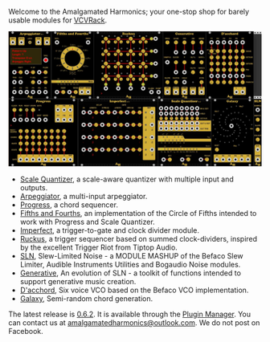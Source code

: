 Welcome to the Amalgamated Harmonics; your one-stop shop for barely usable modules for [VCVRack](www.vcvrack.com).

![All](./doc/all.jpg)

* [Scale Quantizer](https://github.com/jhoar/AmalgamatedHarmonics/wiki/Scale-Quantizer), a scale-aware quantizer with multiple input and outputs.
* [Arpeggiator](https://github.com/jhoar/AmalgamatedHarmonics/wiki/Arpeggiator), a multi-input arpeggiator.
* [Progress](https://github.com/jhoar/AmalgamatedHarmonics/wiki/Progress), a chord sequencer.
* [Fifths and Fourths](https://github.com/jhoar/AmalgamatedHarmonics/wiki/54), an implementation of the Circle of Fifths intended to work with Progress and Scale Quantizer.
* [Imperfect](https://github.com/jhoar/AmalgamatedHarmonics/wiki/Imperfect), a trigger-to-gate and clock divider module.
* [Ruckus](https://github.com/jhoar/AmalgamatedHarmonics/wiki/Ruckus), a trigger sequencer based on summed clock-dividers, inspired by the excellent Trigger Riot from Tiptop Audio.
* [SLN](https://github.com/jhoar/AmalgamatedHarmonics/wiki/SLN), Slew-Limited Noise -  a MODULE MASHUP of the Befaco Slew Limiter, Audible Instruments Utilities and Bogaudio Noise modules.
* [Generative](https://github.com/jhoar/AmalgamatedHarmonics/wiki/Generative), An evolution of SLN - a toolkit of functions intended to support generative music creation.
* [D'acchord](https://github.com/jhoar/AmalgamatedHarmonics/wiki/Chord), Six voice VCO based on the Befaco VCO implementation.
* [Galaxy](https://github.com/jhoar/AmalgamatedHarmonics/wiki/Galaxy), Semi-random chord generation.

The latest release is [0.6.2](https://github.com/jhoar/AmalgamatedHarmonics/releases/tag/v0.6.2). It is available through the [Plugin Manager](https://vcvrack.com/plugins.html). You can contact us at amalgamatedharmonics@outlook.com. We do not post on Facebook.

